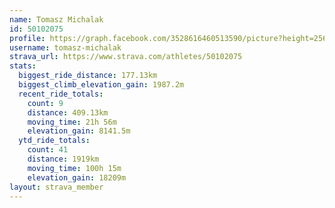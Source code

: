 ```yaml
---
name: Tomasz Michalak
id: 50102075
profile: https://graph.facebook.com/3528616460513590/picture?height=256&width=256
username: tomasz-michalak
strava_url: https://www.strava.com/athletes/50102075
stats:
  biggest_ride_distance: 177.13km
  biggest_climb_elevation_gain: 1987.2m
  recent_ride_totals:
    count: 9
    distance: 409.13km
    moving_time: 21h 56m
    elevation_gain: 8141.5m
  ytd_ride_totals:
    count: 41
    distance: 1919km
    moving_time: 100h 15m
    elevation_gain: 18209m
layout: strava_member
--- 
```

